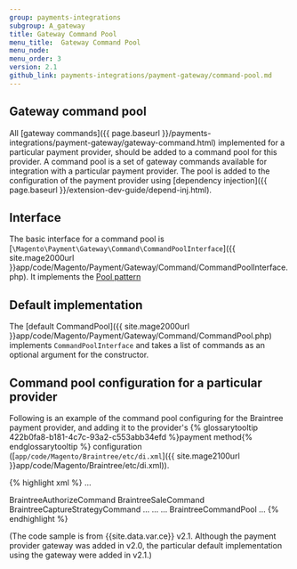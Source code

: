 ```yaml
---
group: payments-integrations
subgroup: A_gateway
title: Gateway Command Pool
menu_title:  Gateway Command Pool
menu_node: 
menu_order: 3
version: 2.1
github_link: payments-integrations/payment-gateway/command-pool.md
---
```


## Gateway command pool

All [gateway commands]({{ page.baseurl }}/payments-integrations/payment-gateway/gateway-command.html) implemented for a particular payment provider, should be added to a command pool for this provider. A command pool is a set of gateway commands available for integration with a particular payment provider. The pool is added to the configuration of the payment provider using [dependency injection]({{ page.baseurl }}/extension-dev-guide/depend-inj.html).

## Interface
The basic interface for a command pool is [`\Magento\Payment\Gateway\Command\CommandPoolInterface`]({{ site.mage2000url }}app/code/Magento/Payment/Gateway/Command/CommandPoolInterface.php). It implements the [Pool pattern](http://designpatternsphp.readthedocs.io/en/latest/Creational/Pool/README.html)

## Default implementation
The [default CommandPool]({{ site.mage2000url }}app/code/Magento/Payment/Gateway/Command/CommandPool.php)
implements `CommandPoolInterface` and takes a list of commands as an optional argument for the constructor.

## Command pool configuration for a particular provider
Following is an example of the command pool configuring for the Braintree payment provider, and adding it to the provider's {% glossarytooltip 422b0fa8-b181-4c7c-93a2-c553abb34efd %}payment method{% endglossarytooltip %} configuration ([`app/code/Magento/Braintree/etc/di.xml`]({{ site.mage2100url }}app/code/Magento/Braintree/etc/di.xml)).

{% highlight xml %}
...
<!-- BrainreeCommandPool - a command pool for the Braintree payments provider -->
<virtualType name="BraintreeCommandPool" type="Magento\Payment\Gateway\Command\CommandPool">
    <arguments>
        <argument name="commands" xsi:type="array">
            <item name="authorize" xsi:type="string">BraintreeAuthorizeCommand</item>
            <item name="sale" xsi:type="string">BraintreeSaleCommand</item>
            <item name="capture" xsi:type="string">BraintreeCaptureStrategyCommand</item>
			...
        </argument>
    </arguments>
</virtualType>
...
<!-- Adding BrainreeCommandPool to the Braintree payment method configuration:-->
<virtualType name="BraintreeFacade" type="Magento\Payment\Model\Method\Adapter">
    <arguments>
        ...
        <argument name="commandPool" xsi:type="object">BraintreeCommandPool</argument>
    </arguments>
</virtualType>
...
{% endhighlight %}

(The code sample is from {{site.data.var.ce}} v2.1. Although the payment provider gateway was added in v2.0, the particular default implementation using the gateway were added in v2.1.)
